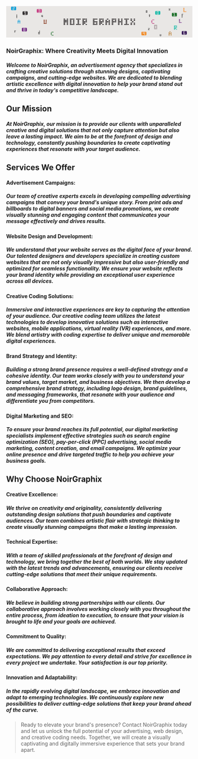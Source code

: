 
<a href="https://l2eza.github.io/NoirGraphix/">
<img src="https://github.com/l2eza/NoirGraphix/blob/master/Header.png">
</a>

### NoirGraphix: Where Creativity Meets Digital Innovation

##### Welcome to NoirGraphix, an advertisement agency that specializes in crafting creative solutions through stunning designs, captivating campaigns, and cutting-edge websites. We are dedicated to blending artistic excellence with digital innovation to help your brand stand out and thrive in today's competitive landscape.

## Our Mission

##### At NoirGraphix, our mission is to provide our clients with unparalleled creative and digital solutions that not only capture attention but also leave a lasting impact. We aim to be at the forefront of design and technology, constantly pushing boundaries to create captivating experiences that resonate with your target audience.

## Services We Offer

#### Advertisement Campaigns:
##### Our team of creative experts excels in developing compelling advertising campaigns that convey your brand's unique story. From print ads and billboards to digital banners and social media promotions, we create visually stunning and engaging content that communicates your message effectively and drives results.

#### Website Design and Development:
##### We understand that your website serves as the digital face of your brand. Our talented designers and developers specialize in creating custom websites that are not only visually impressive but also user-friendly and optimized for seamless functionality. We ensure your website reflects your brand identity while providing an exceptional user experience across all devices.

#### Creative Coding Solutions:
##### Immersive and interactive experiences are key to capturing the attention of your audience. Our creative coding team utilizes the latest technologies to develop innovative solutions such as interactive websites, mobile applications, virtual reality (VR) experiences, and more. We blend artistry with coding expertise to deliver unique and memorable digital experiences.

#### Brand Strategy and Identity:
##### Building a strong brand presence requires a well-defined strategy and a cohesive identity. Our team works closely with you to understand your brand values, target market, and business objectives. We then develop a comprehensive brand strategy, including logo design, brand guidelines, and messaging frameworks, that resonate with your audience and differentiate you from competitors.

#### Digital Marketing and SEO:
##### To ensure your brand reaches its full potential, our digital marketing specialists implement effective strategies such as search engine optimization (SEO), pay-per-click (PPC) advertising, social media marketing, content creation, and email campaigns. We optimize your online presence and drive targeted traffic to help you achieve your business goals.

## Why Choose NoirGraphix

#### Creative Excellence:
##### We thrive on creativity and originality, consistently delivering outstanding design solutions that push boundaries and captivate audiences. Our team combines artistic flair with strategic thinking to create visually stunning campaigns that make a lasting impression.

#### Technical Expertise:
##### With a team of skilled professionals at the forefront of design and technology, we bring together the best of both worlds. We stay updated with the latest trends and advancements, ensuring our clients receive cutting-edge solutions that meet their unique requirements.

#### Collaborative Approach:
##### We believe in building strong partnerships with our clients. Our collaborative approach involves working closely with you throughout the entire process, from ideation to execution, to ensure that your vision is brought to life and your goals are achieved.

#### Commitment to Quality:
##### We are committed to delivering exceptional results that exceed expectations. We pay attention to every detail and strive for excellence in every project we undertake. Your satisfaction is our top priority.

#### Innovation and Adaptability:
##### In the rapidly evolving digital landscape, we embrace innovation and adapt to emerging technologies. We continuously explore new possibilities to deliver cutting-edge solutions that keep your brand ahead of the curve.

> Ready to elevate your brand's presence? Contact NoirGraphix today and let us unlock the full potential of your advertising, web design, and creative coding needs. Together, we will create a visually captivating and digitally immersive experience that sets your brand apart.
